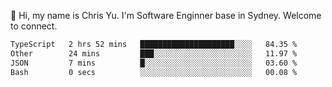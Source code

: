 👋 Hi, my name is Chris Yu. I'm Software Enginner base in Sydney. Welcome to connect.

<!--START_SECTION:waka-->

```txt
TypeScript   2 hrs 52 mins   █████████████████████░░░░   84.35 %
Other        24 mins         ███░░░░░░░░░░░░░░░░░░░░░░   11.97 %
JSON         7 mins          █░░░░░░░░░░░░░░░░░░░░░░░░   03.60 %
Bash         0 secs          ░░░░░░░░░░░░░░░░░░░░░░░░░   00.08 %
```

<!--END_SECTION:waka-->
